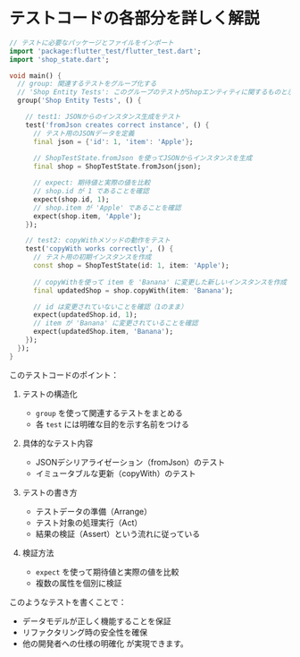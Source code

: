 # テストコードの各部分を詳しく解説

```dart
// テストに必要なパッケージとファイルをインポート
import 'package:flutter_test/flutter_test.dart';
import 'shop_state.dart';

void main() {
  // group: 関連するテストをグループ化する
  // 'Shop Entity Tests': このグループのテストがShopエンティティに関するものと示す
  group('Shop Entity Tests', () {

    // test1: JSONからのインスタンス生成をテスト
    test('fromJson creates correct instance', () {
      // テスト用のJSONデータを定義
      final json = {'id': 1, 'item': 'Apple'};
      
      // ShopTestState.fromJson を使ってJSONからインスタンスを生成
      final shop = ShopTestState.fromJson(json);

      // expect: 期待値と実際の値を比較
      // shop.id が 1 であることを確認
      expect(shop.id, 1);
      // shop.item が 'Apple' であることを確認
      expect(shop.item, 'Apple');
    });

    // test2: copyWithメソッドの動作をテスト
    test('copyWith works correctly', () {
      // テスト用の初期インスタンスを作成
      const shop = ShopTestState(id: 1, item: 'Apple');
      
      // copyWithを使って item を 'Banana' に変更した新しいインスタンスを作成
      final updatedShop = shop.copyWith(item: 'Banana');

      // id は変更されていないことを確認（1のまま）
      expect(updatedShop.id, 1);
      // item が 'Banana' に変更されていることを確認
      expect(updatedShop.item, 'Banana');
    });
  });
}
```

このテストコードのポイント：

1. テストの構造化
    - `group` を使って関連するテストをまとめる
    - 各 `test` には明確な目的を示す名前をつける

2. 具体的なテスト内容
    - JSONデシリアライゼーション（fromJson）のテスト
    - イミュータブルな更新（copyWith）のテスト

3. テストの書き方
    - テストデータの準備（Arrange）
    - テスト対象の処理実行（Act）
    - 結果の検証（Assert）という流れに従っている

4. 検証方法
    - `expect` を使って期待値と実際の値を比較
    - 複数の属性を個別に検証

このようなテストを書くことで：
- データモデルが正しく機能することを保証
- リファクタリング時の安全性を確保
- 他の開発者への仕様の明確化
  が実現できます。